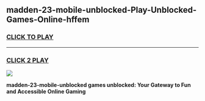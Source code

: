 
## madden-23-mobile-unblocked-Play-Unblocked-Games-Online-hffem
<h3>
<a href="https://premium76.site?title=madden-23-mobile-unblocked&ref=25A">CLICK TO PLAY</a></h3>
<hr>

<h3>
<a href="https://premium76.site?title=madden-23-mobile-unblocked&ref=25A">CLICK 2 PLAY</a>
  
</h3>

<a href="https://premium76.site?title=madden-23-mobile-unblocked&ref=25A"><img src="https://clearcache.store/games.png"></a>


**madden-23-mobile-unblocked games unblocked: Your Gateway to Fun and Accessible Online Gaming**
